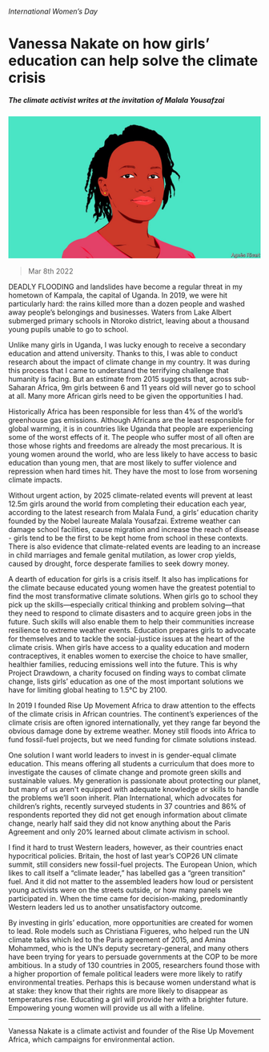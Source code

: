###### International Women’s Day

# Vanessa Nakate on how girls’ education can help solve the climate crisis 

##### The climate activist writes at the invitation of Malala Yousafzai 

![image](images/20220307_bid002.jpg) 

> Mar 8th 2022 

DEADLY FLOODING and landslides have become a regular threat in my hometown of Kampala, the capital of Uganda. In 2019, we were hit particularly hard: the rains killed more than a dozen people and washed away people’s belongings and businesses. Waters from Lake Albert submerged primary schools in Ntoroko district, leaving about a thousand young pupils unable to go to school.

Unlike many girls in Uganda, I was lucky enough to receive a secondary education and attend university. Thanks to this, I was able to conduct research about the impact of climate change in my country. It was during this process that I came to understand the terrifying challenge that humanity is facing. But an estimate from 2015 suggests that, across sub-Saharan Africa, 9m girls between 6 and 11 years old will never go to school at all. Many more African girls need to be given the opportunities I had.


Historically Africa has been responsible for less than 4% of the world’s greenhouse gas emissions. Although Africans are the least responsible for global warming, it is in countries like Uganda that people are experiencing some of the worst effects of it. The people who suffer most of all often are those whose rights and freedoms are already the most precarious. It is young women around the world, who are less likely to have access to basic education than young men, that are most likely to suffer violence and repression when hard times hit. They have the most to lose from worsening climate impacts.

Without urgent action, by 2025 climate-related events will prevent at least 12.5m girls around the world from completing their education each year, according to the latest research from Malala Fund, a girls’ education charity founded by the Nobel laureate Malala Yousafzai. Extreme weather can damage school facilities, cause migration and increase the reach of disease - girls tend to be the first to be kept home from school in these contexts. There is also evidence that climate-related events are leading to an increase in child marriages and female genital mutilation, as lower crop yields, caused by drought, force desperate families to seek dowry money.

A dearth of education for girls is a crisis itself. It also has implications for the climate because educated young women have the greatest potential to find the most transformative climate solutions. When girls go to school they pick up the skills—especially critical thinking and problem solving—that they need to respond to climate disasters and to acquire green jobs in the future. Such skills will also enable them to help their communities increase resilience to extreme weather events. Education prepares girls to advocate for themselves and to tackle the social-justice issues at the heart of the climate crisis. When girls have access to a quality education and modern contraceptives, it enables women to exercise the choice to have smaller, healthier families, reducing emissions well into the future. This is why Project Drawdown, a charity focused on finding ways to combat climate change, lists girls’ education as one of the most important solutions we have for limiting global heating to 1.5℃ by 2100.


In 2019 I founded Rise Up Movement Africa to draw attention to the effects of the climate crisis in African countries. The continent’s experiences of the climate crisis are often ignored internationally, yet they range far beyond the obvious damage done by extreme weather. Money still floods into Africa to fund fossil-fuel projects, but we need funding for climate solutions instead.

One solution I want world leaders to invest in is gender-equal climate education. This means offering all students a curriculum that does more to investigate the causes of climate change and promote green skills and sustainable values. My generation is passionate about protecting our planet, but many of us aren't equipped with adequate knowledge or skills to handle the problems we’ll soon inherit. Plan International, which advocates for children’s rights, recently surveyed students in 37 countries and 86% of respondents reported they did not get enough information about climate change, nearly half said they did not know anything about the Paris Agreement and only 20% learned about climate activism in school.

I find it hard to trust Western leaders, however, as their countries enact hypocritical policies. Britain, the host of last year’s COP26 UN climate summit, still considers new fossil-fuel projects. The European Union, which likes to call itself a “climate leader,” has labelled gas a “green transition” fuel. And it did not matter to the assembled leaders how loud or persistent young activists were on the streets outside, or how many panels we participated in. When the time came for decision-making, predominantly Western leaders led us to another unsatisfactory outcome.

By investing in girls’ education, more opportunities are created for women to lead. Role models such as Christiana Figueres, who helped run the UN climate talks which led to the Paris agreement of 2015, and Amina Mohammed, who is the UN’s deputy secretary-general, and many others have been trying for years to persuade governments at the COP to be more ambitious. In a study of 130 countries in 2005, researchers found those with a higher proportion of female political leaders were more likely to ratify environmental treaties. Perhaps this is because women understand what is at stake: they know that their rights are more likely to disappear as temperatures rise. Educating a girl will provide her with a brighter future. Empowering young women will provide us all with a lifeline.

_______________

Vanessa Nakate is a climate activist and founder of the Rise Up Movement Africa, which campaigns for environmental action.


